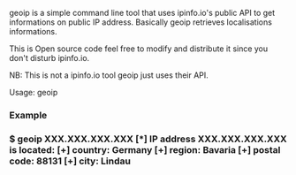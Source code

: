 geoip is a simple command line tool that uses ipinfo.io's public API to get informations on public IP address. Basically geoip retrieves localisations informations. 

This is Open source code feel free to modify and distribute it since you don't disturb ipinfo.io.

NB: This is not a ipinfo.io tool geoip just uses their API.



Usage: geoip <IPv4 address>

<h3> Example <h3>
$ geoip XXX.XXX.XXX.XXX
[*] IP address XXX.XXX.XXX.XXX is located:
[+] country:  Germany
[+] region:  Bavaria
[+] postal code:  88131
[+] city:  Lindau
